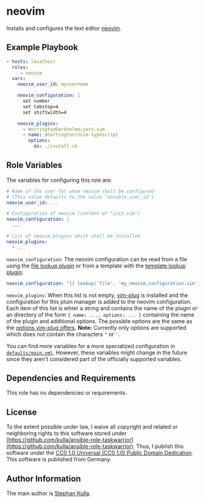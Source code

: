 neovim
======

Installs and configures the text editor [neovim](https://neovim.io/).

Example Playbook
----------------

```yaml
- hosts: localhost
  roles:
     - neovim
  vars:
    neovim_user_id: myusername

    neovim_configuration: |
      set number
      set tabstop=4
      set shiftwidth=4

    neovim_plugins:
      - HerringtonDarkholme/yats.vim
      - name: mhartington/nvim-typescript
        options:
          do: ./install.sh
```

Role Variables
--------------

The variables for configuring this role are:

```yaml
# Name of the user for whom neovim shall be configured
# (This value defaults to the value "ansible_user_id")
neovim_user_id: ...

# Configuration of neovim (content of "init.vim")
neovim_configuration: |
  ...

# List of neovim plugins which shall be installed
neovim_plugins:
  - ...
```

`neovim_configuration`: The neovim configuration can be read from a file using the [file lookup plugin](https://docs.ansible.com/ansible/latest/plugins/lookup/file.html) or from a template with the [template lookup plugin](https://docs.ansible.com/ansible/latest/plugins/lookup/template.html):

```yaml
neovim_configuration: "{{ lookup('file', 'my_neovim_configuration.vim') }}"
```

`neovim_plugins`: When this list is not empty, [vim-plug](https://github.com/junegunn/vim-plug) is installed and the configuration for this pluin manager is added to the neovim configuration.
Each item of this list is eihter a string and contains the name of the plugin or an directory of the form `{ name: ..., options: ... }` containing the name of the plugin and additional options.
The possible options are the same as the [options vim-plug offers](https://github.com/junegunn/vim-plug#plug-options).
**Note:** Currently only options are supported which does not contain the characters `"` or `'`.

You can find more variables for a more specialized configuration in [`defaults/main.yml`](defaults/main.yml).
However, these variables might change in the future since they aren't considered part of the officially supported variables.

Dependencies and Requirements
-----------------------------

This role has no dependencies or requirements.

License
-------

To the extent possible under law, I waive all copyright and related or neighboring rights to this software stored under [https://github.com/kulla/ansible-role-taskwarrior](https://github.com/kulla/ansible-role-taskwarrior).
Thus, I publish this software under the [CC0 1.0 Universal (CC0 1.0) Public Domain Dedication](https://creativecommons.org/publicdomain/zero/1.0/deed.en). This software is published from Germany.

Author Information
------------------

The main author is [Stephan Kulla](http://kulla.me/).
